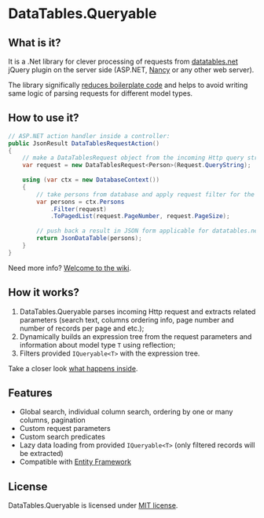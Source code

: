 # DataTables.Queryable

## What is it?
It is a .Net library for clever processing of requests from [datatables.net](https://www.datatables.net/) jQuery plugin on the server side (ASP.NET, [Nancy](https://github.com/NancyFx/Nancy/) or any other web server).

The library significally [reduces boilerplate code](https://github.com/AlexanderKrutov/DataTables.Queryable/wiki/Boilerplate-code-reducing) and helps to avoid writing same logic of parsing requests for different model types.

## How to use it?
```csharp
// ASP.NET action handler inside a controller:
public JsonResult DataTablesRequestAction()
{
    // make a DataTablesRequest object from the incoming Http query string
    var request = new DataTablesRequest<Person>(Request.QueryString);
    
    using (var ctx = new DatabaseContext())
    {
        // take persons from database and apply request filter for the records
        var persons = ctx.Persons
            .Filter(request)
            .ToPagedList(request.PageNumber, request.PageSize);
     
        // push back a result in JSON form applicable for datatables.net
        return JsonDataTable(persons);
    }
}
```
Need more info? [Welcome to the wiki](https://github.com/AlexanderKrutov/DataTables.Queryable/wiki/).

## How it works?
1. DataTables.Queryable parses incoming Http request and extracts related parameters (search text, columns ordering info, page number and number of records per page and etc.);
1. Dynamically builds an expression tree from the request parameters and information about model type `T` using reflection;
1. Filters provided `IQueryable<T>` with the expression tree.

Take a closer look [what happens inside](https://github.com/AlexanderKrutov/DataTables.Queryable/How-it-works/).

## Features
* Global search, individual column search, ordering by one or many columns, pagination
* Custom request parameters
* Custom search predicates
* Lazy data loading from provided `IQueryable<T>` (only filtered records will be extracted)
* Compatible with [Entity Framework](https://github.com/aspnet/EntityFramework6)

## License
DataTables.Queryable is licensed under [MIT license](LICENSE).
